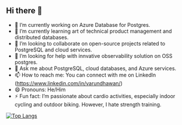 ## Hi there 👋

<!--
**varun-dhawan/varun-dhawan** is a ✨ _special_ ✨ repository because its `README.md` (this file) appears on your GitHub profile.

Here are some ideas to get you started:
-->

- 🔭 I’m currently working on Azure Database for Postgres.
- 🌱 I’m currently learning art of technical product management and distributed databases.
- 👯 I’m looking to collaborate on open-source projects related to PostgreSQL and cloud services.
- 🤔 I’m looking for help with innvative observability solution on OSS postgres.  
- 💬 Ask me about PostgreSQL, cloud databases, and Azure services.
- 📫 How to reach me: You can connect with me on LinkedIn (https://www.linkedin.com/in/varundhawan/)
- 😄 Pronouns: He/Him
- ⚡ Fun fact: I’m passionate about cardio activities, especially indoor cycling and outdoor biking. However, I hate strength training.


[![Top Langs](https://github-readme-stats.vercel.app/api/top-langs/?username=nabilramy&layout=compact)](https://github.com/anuraghazra/github-readme-stats)
